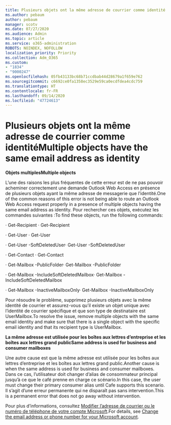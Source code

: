 ```yaml
---
title: Plusieurs objets ont la même adresse de courrier comme identité
ms.author: pebaum
author: pebaum
manager: scotv
ms.date: 07/27/2020
ms.audience: Admin
ms.topic: article
ms.service: o365-administration
ROBOTS: NOINDEX, NOFOLLOW
localization_priority: Priority
ms.collection: Adm_O365
ms.custom:
- "1834"
- "9000247"
ms.openlocfilehash: 05fb43133bc68b71ccdbab44d28679a1f659e762
ms.sourcegitcommit: c6692ce0fa1358ec3529e59ca0ecdfdea4cdc759
ms.translationtype: HT
ms.contentlocale: fr-FR
ms.lasthandoff: 09/14/2020
ms.locfileid: "47724613"
---
```

# <a name="multiple-objects-have-the-same-email-address-as-identity"></a><span data-ttu-id="49c5a-102">Plusieurs objets ont la même adresse de courrier comme identité</span><span class="sxs-lookup"><span data-stu-id="49c5a-102">Multiple objects have the same email address as identity</span></span>

<span data-ttu-id="49c5a-103">**Objets multiples**</span><span class="sxs-lookup"><span data-stu-id="49c5a-103">**Multiple objects**</span></span>

<span data-ttu-id="49c5a-104">L’une des raisons les plus fréquentes de cette erreur est de ne pas pouvoir acheminer correctement une demande Outlook Web Access en présence de plusieurs objets ayant la même adresse de messagerie que l’identité.</span><span class="sxs-lookup"><span data-stu-id="49c5a-104">One of the common reasons of this error is not being able to route an Outlook Web Access request properly in a presence of multiple objects having the same email address as identity.</span></span> <span data-ttu-id="49c5a-105">Pour rechercher ces objets, exécutez les commandes suivantes :</span><span class="sxs-lookup"><span data-stu-id="49c5a-105">To find these objects, run the following commands:</span></span>

<span data-ttu-id="49c5a-106">· Get-Recipient <email address></span><span class="sxs-lookup"><span data-stu-id="49c5a-106">· Get-Recipient <email address></span></span>

<span data-ttu-id="49c5a-107">· Get-User <email address></span><span class="sxs-lookup"><span data-stu-id="49c5a-107">· Get-User <email address></span></span>

<span data-ttu-id="49c5a-108">· Get-User <email address> -SoftDeletedUser</span><span class="sxs-lookup"><span data-stu-id="49c5a-108">· Get-User <email address> -SoftDeletedUser</span></span>

<span data-ttu-id="49c5a-109">· Get-Contact <email address></span><span class="sxs-lookup"><span data-stu-id="49c5a-109">· Get-Contact <email address></span></span>

<span data-ttu-id="49c5a-110">· Get-Mailbox <email address> -PublicFolder</span><span class="sxs-lookup"><span data-stu-id="49c5a-110">· Get-Mailbox <email address> -PublicFolder</span></span>

<span data-ttu-id="49c5a-111">· Get-Mailbox <email address> -IncludeSoftDeletedMailbox</span><span class="sxs-lookup"><span data-stu-id="49c5a-111">· Get-Mailbox <email address> -IncludeSoftDeletedMailbox</span></span>

<span data-ttu-id="49c5a-112">· Get-Mailbox <email address> -InactiveMailboxOnly</span><span class="sxs-lookup"><span data-stu-id="49c5a-112">· Get-Mailbox <email address> -InactiveMailboxOnly</span></span>

<span data-ttu-id="49c5a-113">Pour résoudre le problème, supprimez plusieurs objets avec la même identité de courrier et assurez-vous qu’il existe un objet unique avec l’identité de courrier spécifique et que son type de destinataire est UserMailbox.</span><span class="sxs-lookup"><span data-stu-id="49c5a-113">To resolve the issue, remove multiple objects with the same email identity and make sure that there is a single object with the specific email identity and that its recipient type is UserMailbox.</span></span>

<span data-ttu-id="49c5a-114">**La même adresse est utilisée pour les boîtes aux lettres d’entreprise et les boîtes aux lettres grand public**</span><span class="sxs-lookup"><span data-stu-id="49c5a-114">**Same address is used for business and consumer mailboxes**</span></span>

<span data-ttu-id="49c5a-115">Une autre cause est que la même adresse est utilisée pour les boîtes aux lettres d’entreprise et les boîtes aux lettres grand public.</span><span class="sxs-lookup"><span data-stu-id="49c5a-115">Another cause is when the same address is used for business and consumer mailboxes.</span></span> <span data-ttu-id="49c5a-116">Dans ce cas, l’utilisateur doit changer d’alias de consommateur principal jusqu’à ce que le café prenne en charge ce scénario.</span><span class="sxs-lookup"><span data-stu-id="49c5a-116">In this case, the user must change their primary consumer alias until Cafe supports this scenario.</span></span> <span data-ttu-id="49c5a-117">Il s’agit d’une erreur permanente qui ne disparaît pas sans intervention.</span><span class="sxs-lookup"><span data-stu-id="49c5a-117">This is a permanent error that does not go away without intervention.</span></span>

<span data-ttu-id="49c5a-118">Pour plus d’informations, consultez [Modifier l’adresse de courrier ou le numéro de téléphone de votre compte Microsoft](https://support.microsoft.com/help/11545/microsoft-account-rename-your-personal-account).</span><span class="sxs-lookup"><span data-stu-id="49c5a-118">For details, see [Change the email address or phone number for your Microsoft account](https://support.microsoft.com/help/11545/microsoft-account-rename-your-personal-account).</span></span>